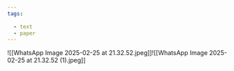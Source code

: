 ```yaml
---
tags:
  
  - text
  - paper
---
```

![[WhatsApp Image 2025-02-25 at 21.32.52.jpeg]]![[WhatsApp Image 2025-02-25 at 21.32.52 (1).jpeg]]